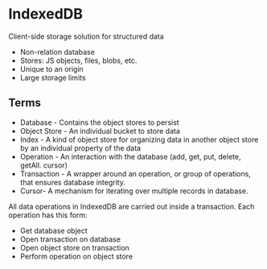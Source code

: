 # IndexedDB

Client-side storage solution for structured data
* Non-relation database
* Stores: JS objects, files, blobs, etc.
* Unique to an origin
* Large storage limits

## Terms
* Database - Contains the object stores to persist
* Object Store - An individual bucket to store data
* Index - A kind of object store for organizing data in another object store by an individual property of the data
* Operation - An interaction with the database (add, get, put, delete, getAll. cursor)
* Transaction - A wrapper around an operation, or group of operations, that ensures database integrity.
* Cursor- A mechanism for iterating over multiple records in database.

All data operations in IndexedDB are carried out inside a transaction. Each operation has this form:
* Get database object
* Open transaction on database
* Open object store on transaction
* Perform operation on object store